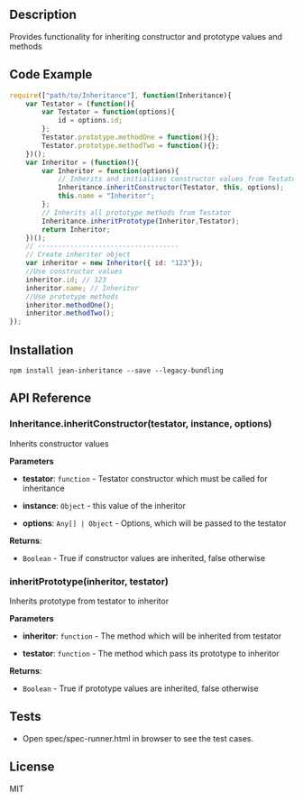 ## Description

Provides functionality for inheriting constructor and prototype values and methods

## Code Example

```js
require(["path/to/Inheritance"], function(Inheritance){
    var Testator = (function(){
        var Testator = function(options){
            id = options.id;
        };
        Testator.prototype.methodOne = function(){};
        Testator.prototype.methodTwo = function(){};
    })();
    var Inheritor = (function(){
        var Inheritor = function(options){
            // Inherits and initialises constructor values from Testator
            Inheritance.inheritConstructor(Testator, this, options);
            this.name = "Inheritor";
        };
        // Inherits all prototype methods from Testator
        Inheritance.inheritPrototype(Inheritor,Testator);
        return Inheritor;
    })();
    // -----------------------------------
    // Create inheritor object
    var inheritor = new Inheritor({ id: "123"});
    //Use constructor values
    inheritor.id; // 123
    inheritor.name; // Inheritor
    //Use prototype methods
    inheritor.methodOne();
    inheritor.methodTwo();
});
```

## Installation

`npm install jean-inheritance --save --legacy-bundling`

## API Reference

### Inheritance.inheritConstructor(testator, instance, options) 

Inherits constructor values

**Parameters**

- **testator**: `function` - Testator constructor which must be called for inheritance

- **instance**: `Object` - this value of the inheritor

- **options**: `Any[] | Object` - Options, which will be passed to the testator

**Returns**:
- `Boolean` - True if constructor values are inherited, false otherwise


### inheritPrototype(inheritor, testator) 

Inherits prototype from testator to inheritor

**Parameters**

- **inheritor**: `function` - The method which will be inherited from testator

- **testator**: `function` - The method which pass its prototype to inheritor

**Returns**:
- `Boolean` - True if prototype values are inherited, false otherwise

## Tests

- Open spec/spec-runner.html in browser to see the test cases.

## License

MIT